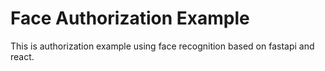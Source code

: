 # Face Authorization Example

This is authorization example using face recognition based on fastapi and react.

